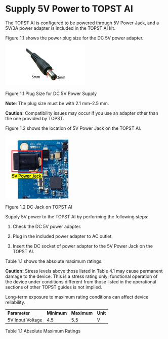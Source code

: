 ﻿# Supply 5V Power to TOPST AI 

The TOPST AI is configured to be powered through 5V Power Jack, and a
5V/3A power adapter is included in the TOPST AI kit.

Figure 1.1 shows the power plug size for the DC 5V power adapter.

<img src="https://github.com/topst-development/Documentation/blob/Tsolutions/TOPST-AI/Hardware/media/2. Power.image1.png"
style="width:2.63578in;height:1.33352in"
alt="케이블, 공구이(가) 표시된 사진 자동 생성된 설명" />

Figure 1.1 Plug Size for DC 5V Power Supply

**Note**: The plug size must be with 2.1 mm–2.5 mm.

**Caution:** Compatibility issues may occur if you use an adapter other
than the one provided by TOPST.

Figure 1.2 shows the location of 5V Power Jack on the TOPST AI.

<img src="https://github.com/topst-development/Documentation/blob/Tsolutions/TOPST-AI/Hardware/media/2. Power.image2.png"
style="width:2.08165in;height:2.09404in" />

Figure 1.2 DC Jack on TOPST AI

Supply 5V power to the TOPST AI by performing the following steps:

1.  Check the DC 5V power adapter.

2.  Plug in the included power adapter to AC outlet.

3.  Insert the DC socket of power adapter to the 5V Power Jack on the
    TOPST AI.

Table 1.1 shows the absolute maximum ratings.

**Caution:** Stress levels above those listed in Table 4.1 may cause
permanent damage to the device. This is a stress rating only; functional
operation of the device under conditions different from those listed in
the operational sections of other TOPST guides is not implied.

Long-term exposure to maximum rating conditions can affect device
reliability.

|                  |             |             |          |
|------------------|-------------|-------------|----------|
| **Parameter**    | **Minimum** | **Maximum** | **Unit** |
| 5V Input Voltage | 4.5         | 5.5         | V        |

Table 1.1 Absolute Maximum Ratings
